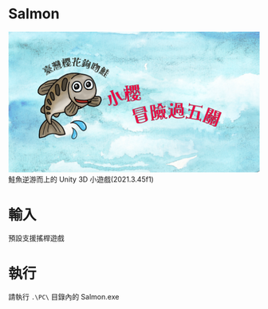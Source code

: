 # Salmon
![遊戲圖](./Assets/Sprites/wait.png)
鮭魚逆游而上的 Unity 3D 小遊戲(2021.3.45f1)


# 輸入
預設支援搖桿遊戲

# 執行
請執行 `.\PC\` 目錄內的 Salmon.exe


